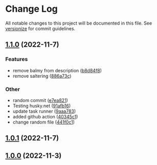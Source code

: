 # Change Log

All notable changes to this project will be documented in this file. See [versionize](https://github.com/versionize/versionize) for commit guidelines.

<a name="1.1.0"></a>
## [1.1.0](https://www.github.com/francis04j/SampleDotNetVersioning/releases/tag/v1.1.0) (2022-11-7)

### Features

* remove balmy from description ([b8d84f8](https://www.github.com/francis04j/SampleDotNetVersioning/commit/b8d84f86d824a480336dd7462ed000a60c5965ab))
* remove saltering ([886a73c](https://www.github.com/francis04j/SampleDotNetVersioning/commit/886a73cdf46a1fffa63b67a05cb74a257ffe53f9))

### Other

* random commit ([e7ea821](https://www.github.com/francis04j/SampleDotNetVersioning/commit/e7ea82182ceda631efcbe1302eba11364fb09922))
* Testing husky.net ([91afb16](https://www.github.com/francis04j/SampleDotNetVersioning/commit/91afb16ae8540be439fba33f9b4ce20f6b2bbf94))
* update task runner ([9aaa783](https://www.github.com/francis04j/SampleDotNetVersioning/commit/9aaa783a4f9a0ddebf9afce10e28eb6ad3becbb0))
* added github action ([40345c1](https://www.github.com/francis04j/SampleDotNetVersioning/commit/40345c18033e7ab0b474c6a74ac1881ec93f3a18))
* change random file ([441f0c1](https://www.github.com/francis04j/SampleDotNetVersioning/commit/441f0c191d7aeae803e78f7df449f07d056fbd62))

<a name="1.0.1"></a>
## [1.0.1](https://www.github.com/francis04j/SampleDotNetVersioning/releases/tag/v1.0.1) (2022-11-7)

<a name="1.0.0"></a>
## [1.0.0](https://www.github.com/francis04j/SampleDotNetVersioning/releases/tag/v1.0.0) (2022-11-3)

